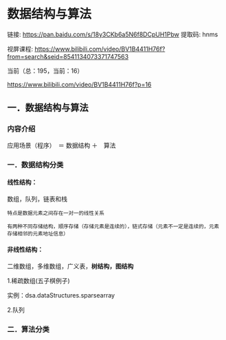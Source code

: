 # 数据结构与算法

链接: 
https://pan.baidu.com/s/18y3CKb6a5N6f8DCpUH1Pbw 提取码: hnms

视屏课程:
https://www.bilibili.com/video/BV1B4411H76f?from=search&seid=8541134073371747563

当前（总：195，当前：16）

https://www.bilibili.com/video/BV1B4411H76f?p=16

## 一．数据结构与算法

### 内容介绍

应用场景（程序）　＝ 	数据结构	＋　算法

### 一．数据结构分类

#### 线性结构：

数组，队列，链表和栈

```
特点是数据元素之间存在一对一的线性关系

有两种不同存储结构，顺序存储（存储元素是连续的），链式存储（元素不一定是连续的，元素存储相邻的元素地址信息）
```

#### 非线性结构：

二维数组，多维数组，广义表，**树结构，图结构**

1.稀疏数组(五子棋例子)

实例：dsa.dataStructures.sparsearray

2.队列





### 二．算法分类

